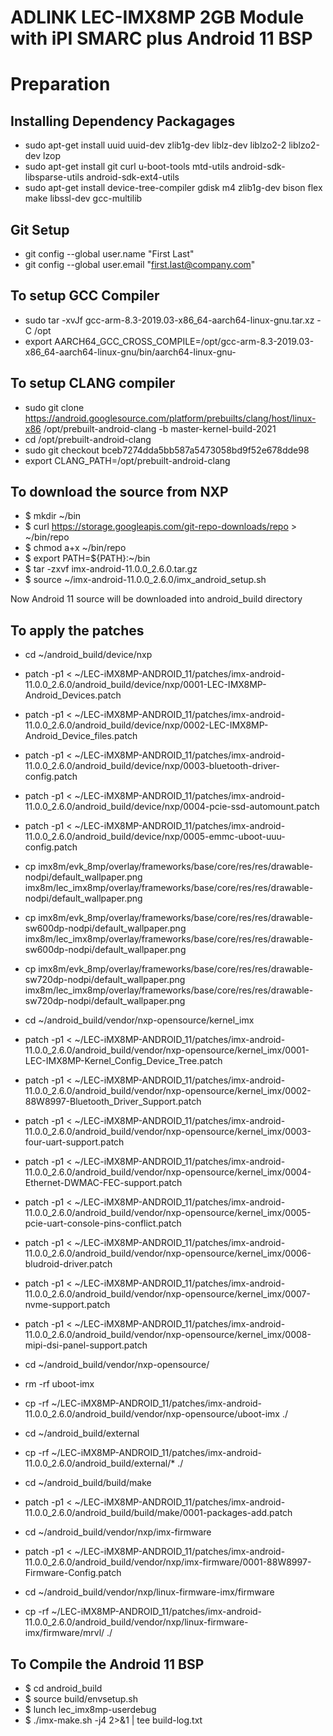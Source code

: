 ADLINK LEC-IMX8MP 2GB Module with iPI SMARC plus Android 11 BSP
==================================================================

Preparation
===========

Installing Dependency Packagages
--------------------------------

- sudo apt-get install uuid uuid-dev zlib1g-dev liblz-dev liblzo2-2 liblzo2-dev lzop 
- sudo apt-get install git curl u-boot-tools mtd-utils android-sdk-libsparse-utils android-sdk-ext4-utils 
- sudo apt-get install device-tree-compiler gdisk m4 zlib1g-dev bison flex make libssl-dev gcc-multilib

Git Setup
---------

- git config --global user.name "First Last"
- git config --global user.email "first.last@company.com"

To setup GCC Compiler
---------------------

- sudo tar -xvJf gcc-arm-8.3-2019.03-x86_64-aarch64-linux-gnu.tar.xz -C /opt
- export AARCH64_GCC_CROSS_COMPILE=/opt/gcc-arm-8.3-2019.03-x86_64-aarch64-linux-gnu/bin/aarch64-linux-gnu-


To setup CLANG compiler
-----------------------

- sudo git clone https://android.googlesource.com/platform/prebuilts/clang/host/linux-x86 /opt/prebuilt-android-clang -b master-kernel-build-2021
- cd /opt/prebuilt-android-clang
- sudo git checkout bceb7274dda5bb587a5473058bd9f52e678dde98
- export CLANG_PATH=/opt/prebuilt-android-clang

To download the source from NXP
-------------------------------

- $ mkdir ~/bin
- $ curl https://storage.googleapis.com/git-repo-downloads/repo > ~/bin/repo
- $ chmod a+x ~/bin/repo
- $ export PATH=${PATH}:~/bin
- $ tar -zxvf imx-android-11.0.0_2.6.0.tar.gz
- $ source ~/imx-android-11.0.0_2.6.0/imx_android_setup.sh

Now Android 11 source will be downloaded into android_build directory


To apply the patches
--------------------

- cd ~/android_build/device/nxp
- patch -p1 < ~/LEC-iMX8MP-ANDROID_11/patches/imx-android-11.0.0_2.6.0/android_build/device/nxp/0001-LEC-IMX8MP-Android_Devices.patch
- patch -p1 < ~/LEC-iMX8MP-ANDROID_11/patches/imx-android-11.0.0_2.6.0/android_build/device/nxp/0002-LEC-IMX8MP-Android_Device_files.patch
- patch -p1 < ~/LEC-iMX8MP-ANDROID_11/patches/imx-android-11.0.0_2.6.0/android_build/device/nxp/0003-bluetooth-driver-config.patch
- patch -p1 < ~/LEC-iMX8MP-ANDROID_11/patches/imx-android-11.0.0_2.6.0/android_build/device/nxp/0004-pcie-ssd-automount.patch
- patch -p1 < ~/LEC-iMX8MP-ANDROID_11/patches/imx-android-11.0.0_2.6.0/android_build/device/nxp/0005-emmc-uboot-uuu-config.patch
- cp imx8m/evk_8mp/overlay/frameworks/base/core/res/res/drawable-nodpi/default_wallpaper.png imx8m/lec_imx8mp/overlay/frameworks/base/core/res/res/drawable-nodpi/default_wallpaper.png
- cp imx8m/evk_8mp/overlay/frameworks/base/core/res/res/drawable-sw600dp-nodpi/default_wallpaper.png imx8m/lec_imx8mp/overlay/frameworks/base/core/res/res/drawable-sw600dp-nodpi/default_wallpaper.png
- cp imx8m/evk_8mp/overlay/frameworks/base/core/res/res/drawable-sw720dp-nodpi/default_wallpaper.png imx8m/lec_imx8mp/overlay/frameworks/base/core/res/res/drawable-sw720dp-nodpi/default_wallpaper.png

- cd ~/android_build/vendor/nxp-opensource/kernel_imx
- patch -p1 < ~/LEC-iMX8MP-ANDROID_11/patches/imx-android-11.0.0_2.6.0/android_build/vendor/nxp-opensource/kernel_imx/0001-LEC-IMX8MP-Kernel_Config_Device_Tree.patch
- patch -p1 < ~/LEC-iMX8MP-ANDROID_11/patches/imx-android-11.0.0_2.6.0/android_build/vendor/nxp-opensource/kernel_imx/0002-88W8997-Bluetooth_Driver_Support.patch
- patch -p1 < ~/LEC-iMX8MP-ANDROID_11/patches/imx-android-11.0.0_2.6.0/android_build/vendor/nxp-opensource/kernel_imx/0003-four-uart-support.patch 
- patch -p1 < ~/LEC-iMX8MP-ANDROID_11/patches/imx-android-11.0.0_2.6.0/android_build/vendor/nxp-opensource/kernel_imx/0004-Ethernet-DWMAC-FEC-support.patch 
- patch -p1 < ~/LEC-iMX8MP-ANDROID_11/patches/imx-android-11.0.0_2.6.0/android_build/vendor/nxp-opensource/kernel_imx/0005-pcie-uart-console-pins-conflict.patch
- patch -p1 < ~/LEC-iMX8MP-ANDROID_11/patches/imx-android-11.0.0_2.6.0/android_build/vendor/nxp-opensource/kernel_imx/0006-bludroid-driver.patch
- patch -p1 < ~/LEC-iMX8MP-ANDROID_11/patches/imx-android-11.0.0_2.6.0/android_build/vendor/nxp-opensource/kernel_imx/0007-nvme-support.patch
- patch -p1 < ~/LEC-iMX8MP-ANDROID_11/patches/imx-android-11.0.0_2.6.0/android_build/vendor/nxp-opensource/kernel_imx/0008-mipi-dsi-panel-support.patch

- cd ~/android_build/vendor/nxp-opensource/
- rm -rf uboot-imx
- cp -rf ~/LEC-iMX8MP-ANDROID_11/patches/imx-android-11.0.0_2.6.0/android_build/vendor/nxp-opensource/uboot-imx ./

- cd ~/android_build/external
- cp -rf ~/LEC-iMX8MP-ANDROID_11/patches/imx-android-11.0.0_2.6.0/android_build/external/* ./

- cd ~/android_build/build/make
- patch -p1 < ~/LEC-iMX8MP-ANDROID_11/patches/imx-android-11.0.0_2.6.0/android_build/build/make/0001-packages-add.patch

- cd ~/android_build/vendor/nxp/imx-firmware
- patch -p1 < ~/LEC-iMX8MP-ANDROID_11/patches/imx-android-11.0.0_2.6.0/android_build/vendor/nxp/imx-firmware/0001-88W8997-Firmware-Config.patch

- cd ~/android_build/vendor/nxp/linux-firmware-imx/firmware
- cp -rf ~/LEC-iMX8MP-ANDROID_11/patches/imx-android-11.0.0_2.6.0/android_build/vendor/nxp/linux-firmware-imx/firmware/mrvl/ ./

To Compile the Android 11 BSP
------------------------------
- $ cd android_build
- $ source build/envsetup.sh
- $ lunch lec_imx8mp-userdebug
- $ ./imx-make.sh -j4 2>&1 | tee build-log.txt


